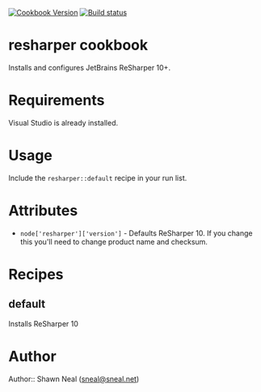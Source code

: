 [![Cookbook Version](http://img.shields.io/cookbook/v/resharper.svg)](https://supermarket.chef.io/cookbooks/resharper)
[![Build status](https://ci.appveyor.com/api/projects/status/ttumjhmmxjo5j7gv/branch/master?svg=true)](https://ci.appveyor.com/project/ChefWindowsCookbooks65871/resharper/branch/master)

# resharper cookbook

Installs and configures JetBrains ReSharper 10+.

# Requirements

Visual Studio is already installed.

# Usage

Include the `resharper::default` recipe in your run list.

# Attributes

* `node['resharper']['version']` - Defaults ReSharper 10. If you change this you'll need to change product name and checksum.

# Recipes

default
-------
Installs ReSharper 10

# Author

Author:: Shawn Neal (<sneal@sneal.net>)
